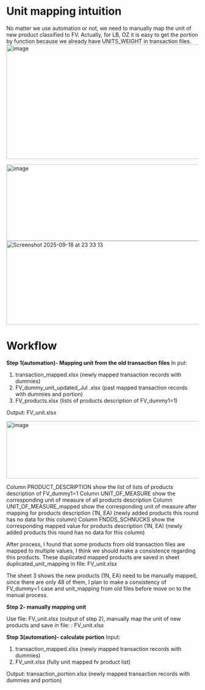 # Unit mapping intuition
No matter we use automation or not, we need to manually map the unit of new product classified to FV.
Actually, for LB, OZ it is easy to get the portion by function because we already have UNITS_WEIGHT in transaction files.
<img width="610" height="300" alt="image" src="https://github.com/user-attachments/assets/1743e5c9-d1d3-40b8-a2b3-02af52572a18" />

<img width="700" height="200" alt="image" src="https://github.com/user-attachments/assets/2abd5856-6012-422f-9478-b65711e99880" />
<img width="527" height="219" alt="Screenshot 2025-09-18 at 23 33 13" src="https://github.com/user-attachments/assets/9eea9b6d-676f-4b68-8b10-a64068abc52c" />






# Workflow
**Step 1(automation)- Mapping unit from the old transaction files**
In put:  
1.	transaction_mapped.xlsx (newly mapped transaction records with dummies)
2.	FV_dummy_unit_updated_Jul .xlsx (past mapped transaction records with dummies and portion)
3.	FV_products.xlsx (lists of products description of FV_dummy1=1)

Output:
FV_unit.xlsx 

 <img width="800" height="150" alt="image" src="https://github.com/user-attachments/assets/f17a29f1-dba4-4e36-97f8-5114cef5d69d" />

Column PRODUCT_DESCRIPTION show the list of lists of products description of FV_dummy1=1
Column UNIT_OF_MEASURE show the corresponding unit of measure of all products description
Column UNIT_OF_MEASURE_mapped show the corresponding unit of measure after mapping for products description (1N, EA) (newly added products this round has no data for this column)
Column FNDDS_SCHNUCKS show the corresponding mapped value for products description (1N, EA) (newly added products this round has no data for this column)

After process, I found that some products from old transaction files are mapped to multiple  values, I think we should make a consistence regarding this products.
These duplicated mapped products are saved in sheet duplicated_unit_mapping in file: 
FV_unit.xlsx 


The sheet 3 shows the new products (1N, EA)  need to be manually mapped, since there are only 48 of them, I plan to make a consistency of FV_dummy=1 case and unit_mapping from old files before move on to the manual process.

**Step 2- manually mapping unit**

Use file: FV_unit.xlsx (output of step 2), manually map the unit of new products and save in file: : FV_unit.xlsx

**Step 3(automation)- calculate portion**
Input:
1.	transaction_mapped.xlsx (newly mapped transaction records with dummies)
2.	FV_unit.xlsx (fully unit mapped fv product list)

Output: transaction_portion.xlsx (newly mapped transaction records with dummies and portion)
